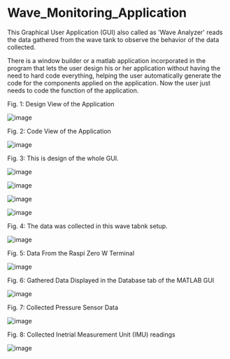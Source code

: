# Wave_Monitoring_Application
This Graphical User Application (GUI) also called as 'Wave Analyzer' reads the data gathered from the wave tank to observe the behavior of the data collected. 

There is a window builder or a matlab application incorporated in the program that lets the user design his or her application without having the need to hard code everything, helping the user automatically generate the code for the components applied on the application. Now the user just needs to code the function of the application.

Fig. 1: Design View of the Application

![image](https://user-images.githubusercontent.com/82814920/171120445-0a6c56d4-8042-45e0-b876-e5b73b12d5da.png)

Fig. 2: Code View of the Application

![image](https://user-images.githubusercontent.com/82814920/171122443-9def52bf-c4e2-4fef-a932-49e2d535afbd.png)

Fig. 3: This is design of the whole GUI.

![image](https://user-images.githubusercontent.com/82814920/171123035-f73e4268-fc56-4ed4-9e9a-e44db7abde8b.png)

![image](https://user-images.githubusercontent.com/82814920/171123114-78a40a21-4de0-4da4-b6a7-b4ead83030da.png)

![image](https://user-images.githubusercontent.com/82814920/171123207-d099f92a-b803-4663-8bf2-77c3876e7b4d.png)

![image](https://user-images.githubusercontent.com/82814920/171123321-88ad1f79-8b31-4865-b401-2e7820616d5d.png)

Fig. 4: The data was collected in this wave tabnk setup.

![image](https://user-images.githubusercontent.com/82814920/171123536-254f22db-fed6-4a58-bab8-eada733edba0.png)

Fig. 5: Data From the Raspi Zero W Terminal

![image](https://user-images.githubusercontent.com/82814920/171123628-6dc0fec7-201e-4657-beb3-2eb3930c6757.png)

Fig. 6: Gathered Data Displayed in the Database tab of the MATLAB GUI

![image](https://user-images.githubusercontent.com/82814920/171123939-e9bc2151-849b-419a-8828-07776d41d52c.png)

Fig. 7: Collected Pressure Sensor Data 

![image](https://user-images.githubusercontent.com/82814920/171124264-7d636e97-d3a9-4377-8977-82b9bbaa5d14.png)

Fig. 8: Collected Inetrial Measurement Unit (IMU) readings

![image](https://user-images.githubusercontent.com/82814920/171124292-8cf177eb-3645-40df-afb8-fb4f88d271a2.png)
